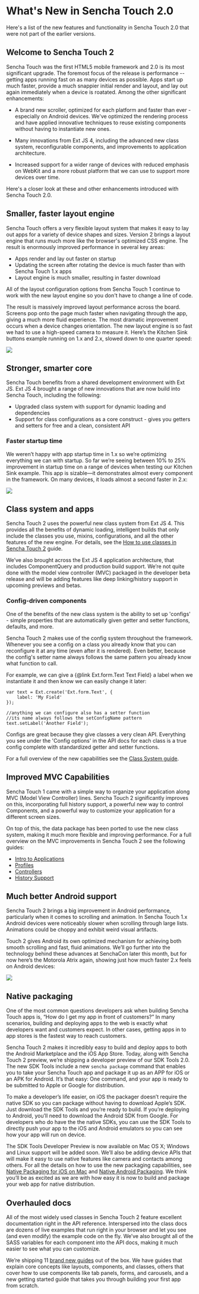 # What's New in Sencha Touch 2.0

Here's a list of the new features and functionality in Sencha Touch 2.0 that were not part of the earlier versions. 

## Welcome to Sencha Touch 2

Sencha Touch was the first HTML5 mobile framework and 2.0 is its most significant upgrade. The foremost focus of the release is performance -- getting apps running fast on as many devices as possible. Apps start up much faster, provide a much snappier initial render and layout, and lay out again immediately when a device is roatated. Among the other significant enhancements:

 - A brand new scroller, optimized for each platform and faster than ever - especially on Android devices. We've optimized the rendering process and have applied innovative techniques to reuse existing components without having to instantiate new ones.

 - Many innovations from Ext JS 4, including the advanced new class system, reconfigurable components, and improvements to application architecture.

 - Increased support for a wider range of devices with reduced emphasis on WebKit and a more robust platform that we can use to support more devices over time. 

Here's a closer look at these and other enhancements introduced with Sencha Touch 2.0.

## Smaller, faster layout engine

Sencha Touch offers a very flexible layout system that makes it easy to lay out apps for a variety of device shapes and sizes. Version 2 brings a layout engine that runs much more like the browser's optimized CSS engine. The result is enormously improved performance in several key areas:

* Apps render and lay out faster on startup
* Updating the screen after rotating the device is much faster than with Sencha Touch 1.x apps
* Layout engine is much smaller, resulting in faster download

All of the layout configuration options from Sencha Touch 1 continue to work with the new layout engine so you don't have to change a line of code.

The result is massively improved layout performance across the board. Screens pop onto the page much faster when navigating through the app, giving a much more fluid experience. The most dramatic improvement occurs when a device changes orientation. The new layout engine is so fast we had to use a high-speed camera to measure it. Here’s the Kitchen Sink buttons example running on 1.x and 2.x, slowed down to one quarter speed:

<a style="text-align: center" href="http://vimeo.com/30296006"><img src="http://img1.sencha.com/files/misc/20111010-video-full.jpg" /></a>

## Stronger, smarter core

Sencha Touch benefits from a shared development environment with Ext JS. Ext JS 4 brought a range of new innovations that are now build into Sencha Touch, including the following:

* Upgraded class system with support for dynamic loading and dependencies
* Support for class configurations as a core construct - gives you getters and setters for free and a clean, consistent API

### Faster startup time

We weren’t happy with app startup time in 1.x so we’re optimizing everything we can with startup. So far we’re seeing between 10% to 25% improvement in startup time on a range of devices when testing our Kitchen Sink example. This app is sizable—it demonstrates almost every component in the framework. On many devices, it loads almost a second faster in 2.x:

<img src="http://img1.sencha.com/files/misc/20111010-sencha-touch-startup-times.png" />

## Class system and apps

Sencha Touch 2 uses the powerful new class system from Ext JS 4. This provides all the benefits of dynamic loading, intelligent builds that only include the classes you use, mixins, configurations, and all the other features of the new engine. For details, see the [How to use classes in Sencha Touch 2](http://docs.sencha.com/touch/2-0/#!/guide/class_system) guide.

We’ve also brought across the Ext JS 4 application architecture, that includes ComponentQuery and production build support. We’re not quite done with the model view controller (MVC) packaged in the developer beta release and will be adding features like deep linking/history support in upcoming previews and betas.

### Config-driven components

One of the benefits of the new class system is the ability to set up 'configs' - simple properties that are automatically given getter and setter functions, defaults, and more.

Sencha Touch 2 makes use of the config system throughout the framework. Whenever you see a config on a class you already know that you can reconfigure it at any time (even after it is rendered). Even better, because the config's setter name always follows the same pattern you already know what function to call.

For example, we can give a {@link Ext.form.Text Text Field} a label when we instantiate it and then know we can easily change it later:

	var text = Ext.create('Ext.form.Text', {
		label: 'My Field'
	});
	
	//anything we can configure also has a setter function
	//its name always follows the setConfigName pattern
	text.setLabel('Another Field');

Configs are great because they give classes a very clean API. Everything you see under the 'Config options' in the API docs for each class is a true config complete with standardized getter and setter functions.

For a full overview of the new capabilities see the <a href="#!/guide/class_system">Class System guide</a>.

## Improved MVC Capabilities

Sencha Touch 1 came with a simple way to organize your application along MVC (Model View Controller) lines. Sencha Touch 2 significantly improves on this, incorporating full history support, a powerful new way to control Components, and a powerful way to customize your application for a different screen sizes.

On top of this, the data package has been ported to use the new class system, making it much more flexible and improving performance. For a full overview on the MVC improvements in Sencha Touch 2 see the following guides:

* <a href="#!/guide/apps_intro">Intro to Applications</a>
* <a href="#!/guide/profiles">Profiles</a>
* <a href="#!/guide/controllers">Controllers</a>
* <a href="#!/guide/history_support">History Support</a>

## Much better Android support

Sencha Touch 2 brings a big improvement in Android performance, particularly when it comes to scrolling and animation. In Sencha Touch 1.x Android devices were noticeably slower when scrolling through large lists. Animations could be choppy and exhibit weird visual artifacts.

Touch 2 gives Android its own optimized mechanism for achieving both smooth scrolling and fast, fluid animations. We’ll go further into the technology behind these advances at SenchaCon later this month, but for now here’s the Motorola Atrix again, showing just how much faster 2.x feels on Android devices:

<a style="text-align: center" href="http://vimeo.com/30324079"><img src="http://img1.sencha.com/files/misc/20111010-video-sm.jpg" /></a>

## Native packaging

One of the most common questions developers ask when building Sencha Touch apps is, “How do I get my app in front of customers?” In many scenarios, building and deploying apps to the web is exactly what developers want and customers expect. In other cases, getting apps in to app stores is the fastest way to reach customers.

Sencha Touch 2 makes it incredibly easy to build and deploy apps to both the Android Marketplace and the iOS App Store. Today, along with Sencha Touch 2 preview, we’re shipping a developer preview of our SDK Tools 2.0. The new SDK Tools include a new `sencha package` command that enables you to take your Sencha Touch app and package it up as an APP for iOS or an APK for Android. It’s that easy: One command, and your app is ready to be submitted to Apple or Google for distribution.

To make a developer’s life easier, on iOS the packager doesn’t require the native SDK so you can package without having to download Apple’s SDK. Just download the SDK Tools and you’re ready to build. If you’re deploying to Android, you’ll need to download the Android SDK from Google. For developers who do have the the native SDKs, you can use the SDK Tools to directly push your app to the iOS and Android emulators so you can see how your app will run on device.

The SDK Tools Developer Preview is now available on Mac OS X; Windows and Linux support will be added soon. We’ll also be adding device APIs that will make it easy to use native features like camera and contacts among others. For all the details on how to use the new packaging capabilities, see [Native Packaging for iOS on Mac](#!/guide/native_packaging) and [Native Android Packaging](#!/guide/native_android). We think you’ll be as excited as we are with how easy it is now to build and package your web app for native distribution.

## Overhauled docs

All of the most widely used classes in Sencha Touch 2 feature excellent documentation right in the API reference. Interspersed into the class docs are dozens of live examples that run right in your browser and let you see (and even modify) the example code on the fly. We’ve also brought all of the SASS variables for each component into the API docs, making it much easier to see what you can customize.

We’re shipping 11 [brand new guides](#!/guide) out of the box. We have guides that explain core concepts like layouts, components, and classes, others that cover how to use components like tab panels, forms, and carousels, and  a new getting started guide that takes you through building your first app from scratch.
